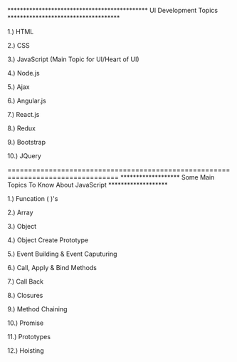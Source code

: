********************************************* UI Development Topics  ************************************

1.)  HTML

2.)  CSS

3.)  JavaScript (Main Topic for UI/Heart of UI)

4.)  Node.js

5.)  Ajax

6.)  Angular.js

7.)  React.js

8.)  Redux

9.)  Bootstrap

10.) JQuery 



=================================================================================
******************* Some Main Topics To Know About JavaScript *******************


1.)  Funcation ( )'s

2.)  Array

3.)  Object

4.)  Object Create Prototype

5.)  Event Building &  Event Caputuring

6.)  Call, Apply & Bind Methods

7.)  Call Back

8.)  Closures

9.)  Method Chaining

10.) Promise

11.) Prototypes

12.) Hoisting


